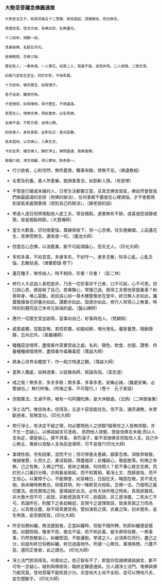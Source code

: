 ### 大勢至菩薩念佛圓通章

```
大勢至法王子，與其同倫五十二菩薩，即從座起，頂禮佛足，而白佛言。

我憶往昔，恆河沙劫，有佛出世，名無量光。

十二如來，相繼一劫。

其最後佛，名超日月光。

彼佛教我，念佛三昧。

譬如有人，一專為憶，一人專忘。如是二人，若逢不逢，或見非見。二人相憶，二憶念深。

如是乃至從生至生，同於形影，不相乖異。

十方如來，憐念眾生，如母憶子。

若子逃逝，雖憶何為。

子若憶母，如母憶時，母子歷生，不相違遠。

若眾生心，憶佛念佛，現前當來，必定見佛。

去佛不遠，不假方便，自得心開。

如染香人，身有香氣，此則名曰：香光莊嚴。

我本因地，以念佛心，入無生忍。

今於此界，攝念佛人，歸於淨土。佛問圓通，我無選擇。

都攝六根，淨念相繼，得三摩地，斯為第一。 
```


* 行少欲者，心則坦然，無所憂畏，觸事有餘，常無不足。（佛遺教經）

* 名譽及利養，愚人所愛樂，能損害善法，如劍斬人頭。（有部律）

* 不管是已婚或未婚的人，日常生活都要正當，且真念佛改習氣，佛自然會幫我們做最圓滿的安排（用佛的辦法），任何事都不要放在心裡煩惱，才不會都用到習氣來處理事情（用到自己的辦法）。（靜老說的話）

* 學道人逐日但將檢點他人底工夫，常自檢點，道業無有不辦，或喜或怒或靜或鬧，皆是檢點時節。（大慧襌師）

* 當生大歡喜，切勿懷憂惱，萬緣俱放下，但一心念佛。往生極樂國，上品蓮花生，見佛悟無生，還來度一切。（蓮池大師）

* 但當志心念佛，以消舊業，斷不可起煩躁心，怨天尤人。（印光大師）

* 多知多事，不如息意。多慮多失，不如守一。慮多志散，知多心亂。心亂生惱，志散妨道。（律要節錄 卷下）

* 蓮花種子，榮悴由人。時不相待，珍重！珍重！（彭二林）

* 修行人大忌說人長短是非，乃至一切世事非干己者，口不可說，心不可思。但口說心思，便是昧了自己。若專鍊心，常搜己過，那得工夫管他家屋裏事？粉骨碎身，唯心莫動。收拾自心如一尊木雕聖像坐在堂中，終日無人亦如此。旛蓋簇擁香花供養亦如此。讚歎亦如此。毀謗亦如此。修行人常常心上無事，時時刻刻體究自己本命元辰端的處。（盤山禪師）

* 應代一切眾生受加毀辱，惡事向自己，好事與他人。（梵網經） 

* 處眾處獨，宜韜宜晦，若啞若聾，如癡如醉，埋光埋名，養智養慧，隨動隨靜，忘內忘外。（翠嚴禪師） 

* 種種惡逆境界，盡情看作真實受益之處。名利、聲色、飲食、衣服、讚譽、供養種種順情境界，盡情看作毒藥毒箭（蕅益大師）

* 將身心世界全體放下，作一超方特達之觀。（蕅益大師）

* 當屏人獨處，自辦道業，以設像為師，經論為侶。（袁宏道）

* 戒之哉！無多言，多言多敗；無多事，多事多患。安樂必誡，（雖處安樂，必警誡也。）無行所悔。（所悔之事，不可復行。）（卷十　孔子家語）

* 世間萬法，生滅不停。唯有一句阿彌陀佛，是大休歇處。(沈炳)（二林居後集） 

* 淨土法門，唯信為本。信得及，五逆十惡皆能往生。信不及，通宗通教，未曾斷惑者，皆無其分。(印光大師)

* 修行淨土，有決定不疑之理，何必要問他人之效驗?縱舉世之人皆無效驗，亦不生一念疑心，以佛祖誠言可憑故。 若問他人效驗，便是信佛言未極;而以人言為定，便是偷心，便不濟事。 英烈漢子，斷不至捨佛言而取信人言。自己中心無主，專欲以效驗人言為前途導師，可不哀哉?!(印光大師)

* 事理性相，空有因果，混而不分；但可學愚夫愚婦，顓蒙念佛。須致恭致敬，唯誠唯懇，久而久之，業消智朗，障盡福崇；此種疑心，徹底脫落。則佛之有無，己之有無，入佛之門徑，彼岸之確據，何待問人？若不專心致志念佛，而於別人口裏討分曉，亦與看金剛經，而不知實相，看淨土文、西歸直指，而不生信心。以業障于心，不能領會，如盲睹日，日固在天，睹固在眼，其不見光相，與未睹時無異也。倘復其明，則一睹即見光相矣。念佛一法，乃復明之最切要法。欲見實相之相，當竭誠於此法，必有大快所懷之時矣。真我欲親見，非大徹大悟不可；欲證，非斷惑證真不可；欲圓證，非三惑淨盡，二死永亡不可。若論所在，則閣下之長劫輪迴，及現今之違理致詰，皆承真我之力而為之。以背覺合塵，故不得真實受用。譬如演若之頭，衣裏之珠，初未嘗失，妄生怖畏，妄受窮困耳。(印光大師) 

* 所言俗務糾纏，無法擺脫者。正當糾纏時，但能不隨所轉，則即糾纏便是擺脫。如鏡照相，像來不拒，像去不留。若不知此義，縱令屏除俗務，一無事事，仍然皆散妄心，糾纏堅固，不能灑脫。學道之人，必須素位而行，盡己之分，如是則終日俗務糾纏，終日逍遙物外。所謂一心無住，萬境俱閒，六塵不惡，還同正覺者，此之謂也。 (印光大師)

* 淨土法門若信得及，何善如之。若己智有不了，即當仰信諸佛諸祖誠言，斷不可有一念疑心，疑則與佛相背，臨終定難感通矣。古人謂淨土法門，惟佛與佛乃能究竟，登地菩薩不能知其少分。夫登地大士尚不全知，豈可以博地凡夫，妄生臆斷乎。 (印光大師)
